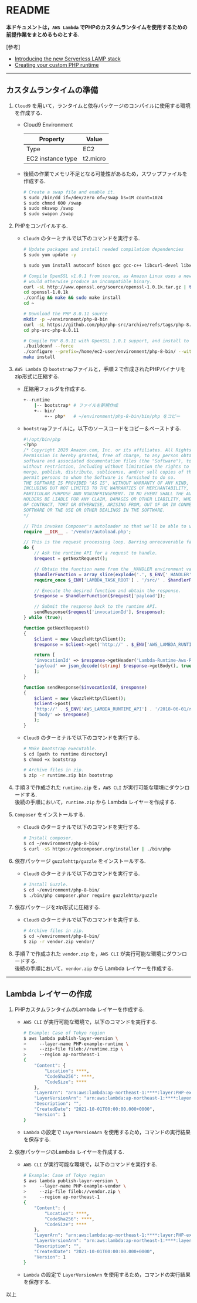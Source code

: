 # README

**本ドキュメントは，`AWS Lambda` でPHPのカスタムランタイムを使用するための前提作業をまとめるものとする.**

[参考]

* [Introducing the new Serverless LAMP stack](https://aws.amazon.com/jp/blogs/compute/introducing-the-new-serverless-lamp-stack/)
* [Creating your custom PHP runtime](https://github.com/aws-samples/php-examples-for-aws-lambda/tree/master/0.1-SimplePhpFunction)

---

## カスタムランタイムの準備

1. `Cloud9` を用いて，ランタイムと依存パッケージのコンパイルに使用する環境を作成する.

     * Cloud9 Environment

        |  Property           |  Value     |
        | ------------------- | ---------- |
        |  Type               |  EC2       |
        |  EC2 instance type  |  t2.micro  |

     * 後続の作業でメモリ不足となる可能性があるため，スワップファイルを作成する.

        ```sh
        # Create a swap file and enable it.
        $ sudo /bin/dd if=/dev/zero of=/swap bs=1M count=1024
        $ sudo chmod 600 /swap
        $ sudo mkswap /swap
        $ sudo swapon /swap
        ```

2. PHPをコンパイルする.

    * `Cloud9` のターミナルで以下のコマンドを実行する.

        ```sh
        # Update packages and install needed compilation dependencies
        $ sudo yum update -y
        
        $ sudo yum install autoconf bison gcc gcc-c++ libcurl-devel libxml2-devel re2c -y

        # Compile OpenSSL v1.0.1 from source, as Amazon Linux uses a newer version than the Lambda Execution Environment, which
        # would otherwise produce an incompatible binary.
        curl -sL http://www.openssl.org/source/openssl-1.0.1k.tar.gz | tar -xvz
        cd openssl-1.0.1k
        ./config && make && sudo make install
        cd ~

        # Download the PHP 8.0.11 source
        mkdir -p ~/environment/php-8-bin
        curl -sL https://github.com/php/php-src/archive/refs/tags/php-8.0.11.tar.gz | tar -xvz
        cd php-src-php-8.0.11

        # Compile PHP 8.0.11 with OpenSSL 1.0.1 support, and install to /home/ec2-user/php-8-bin
        ./buildconf --force
        ./configure --prefix=/home/ec2-user/environment/php-8-bin/ --with-openssl=/usr/local/ssl --with-curl --with-zlib
        make install
        ```

3. `AWS Lambda` の `bootstrap`ファイルと，手順２で作成されたPHPバイナリをzip形式に圧縮する.

    * 圧縮用フォルダを作成する.

        ```sh
        +--runtime
            |-- bootstrap* # ファイルを新規作成
            +-- bin/
                +-- php*   # ~/environment/php-8-bin/bin/php をコピー
        ```

    * `bootstrap`ファイルに，以下のソースコードをコピー＆ペーストする.

        ```php
        #!/opt/bin/php
        <?php
        /* Copyright 2020 Amazon.com, Inc. or its affiliates. All Rights Reserved.
        Permission is hereby granted, free of charge, to any person obtaining a copy of this
        software and associated documentation files (the "Software"), to deal in the Software
        without restriction, including without limitation the rights to use, copy, modify,
        merge, publish, distribute, sublicense, and/or sell copies of the Software, and to
        permit persons to whom the Software is furnished to do so.
        THE SOFTWARE IS PROVIDED "AS IS", WITHOUT WARRANTY OF ANY KIND, EXPRESS OR IMPLIED,
        INCLUDING BUT NOT LIMITED TO THE WARRANTIES OF MERCHANTABILITY, FITNESS FOR A
        PARTICULAR PURPOSE AND NONINFRINGEMENT. IN NO EVENT SHALL THE AUTHORS OR COPYRIGHT
        HOLDERS BE LIABLE FOR ANY CLAIM, DAMAGES OR OTHER LIABILITY, WHETHER IN AN ACTION
        OF CONTRACT, TORT OR OTHERWISE, ARISING FROM, OUT OF OR IN CONNECTION WITH THE
        SOFTWARE OR THE USE OR OTHER DEALINGS IN THE SOFTWARE.
        */

        // This invokes Composer's autoloader so that we'll be able to use Guzzle and any other 3rd party libraries we need.
        require __DIR__ . '/vendor/autoload.php';

        // This is the request processing loop. Barring unrecoverable failure, this loop runs until the environment shuts down.
        do {
            // Ask the runtime API for a request to handle.
            $request = getNextRequest();

            // Obtain the function name from the _HANDLER environment variable and ensure the function's code is available.
            $handlerFunction = array_slice(explode('.', $_ENV['_HANDLER']), -1)[0];
            require_once $_ENV['LAMBDA_TASK_ROOT'] . '/src/' . $handlerFunction . '.php';

            // Execute the desired function and obtain the response.
            $response = $handlerFunction($request['payload']);

            // Submit the response back to the runtime API.
            sendResponse($request['invocationId'], $response);
        } while (true);

        function getNextRequest()
        {
            $client = new \GuzzleHttp\Client();
            $response = $client->get('http://' . $_ENV['AWS_LAMBDA_RUNTIME_API'] . '/2018-06-01/runtime/invocation/next');

            return [
            'invocationId' => $response->getHeader('Lambda-Runtime-Aws-Request-Id')[0],
            'payload' => json_decode((string) $response->getBody(), true)
            ];
        }

        function sendResponse($invocationId, $response)
        {
            $client = new \GuzzleHttp\Client();
            $client->post(
            'http://' . $_ENV['AWS_LAMBDA_RUNTIME_API'] . '/2018-06-01/runtime/invocation/' . $invocationId . '/response',
            ['body' => $response]
            );
        }
        ```

    * `Cloud9` のターミナルで以下のコマンドを実行する.

        ```sh
        # Make bootstrap executable.
        $ cd [path to runtime directory]
        $ chmod +x bootstrap

        # Archive files in zip.
        $ zip -r runtime.zip bin bootstrap
        ```

4. 手順３で作成された `runtime.zip` を，`AWS CLI` が実行可能な環境にダウンロードする.  
   後続の手順において，`runtime.zip` から Lambda レイヤーを作成する.

5. `Composer` をインストールする.

    * `Cloud9` のターミナルで以下のコマンドを実行する.

        ```sh
        # Install composer.
        $ cd ~/environment/php-8-bin/
        $ curl -sS https://getcomposer.org/installer | ./bin/php
        ```

6. 依存パッケージ `guzzlehttp/guzzle` をインストールする.

    * `Cloud9` のターミナルで以下のコマンドを実行する.

        ```sh
        # Install Guzzle.
        $ cd ~/environment/php-8-bin/
        $ ./bin/php composer.phar require guzzlehttp/guzzle
        ```

7. 依存パッケージをzip形式に圧縮する.

    * `Cloud9` のターミナルで以下のコマンドを実行する.

        ```sh
        # Archive files in zip.
        $ cd ~/environment/php-8-bin/
        $ zip -r vendor.zip vendor/
        ```

8. 手順７で作成された `vendor.zip` を，`AWS CLI` が実行可能な環境にダウンロードする.  
   後続の手順において，`vendor.zip` から Lambda レイヤーを作成する.

---

## Lambda レイヤーの作成

1. PHPカスタムランタイムのLambda レイヤーを作成する.

    * `AWS CLI` が実行可能な環境で，以下のコマンドを実行する.

        ```sh
        # Example: Case of Tokyo region
        $ aws lambda publish-layer-version \
        >     --layer-name PHP-example-runtime \
        >     --zip-file fileb://runtime.zip \
        >     --region ap-northeast-1
        {
            "Content": {
                "Location": ****,
                "CodeSha256": ****,
                "CodeSize": ****
            },
            "LayerArn": "arn:aws:lambda:ap-northeast-1:****:layer:PHP-example-runtime",
            "LayerVersionArn": "arn:aws:lambda:ap-northeast-1:****:layer:PHP-example-runtime:1",
            "Description": "",
            "CreatedDate": "2021-10-01T00:00:00.000+0000",
            "Version": 1
        }

    * `Lambda` の設定で `LayerVersionArn` を使用するため，コマンドの実行結果を保存する.

2. 依存パッケージのLambda レイヤーを作成する.

    * `AWS CLI` が実行可能な環境で，以下のコマンドを実行する.

        ```sh
        # Example: Case of Tokyo region
        $ aws lambda publish-layer-version \
        >     --layer-name PHP-example-vendor \
        >     --zip-file fileb://vendor.zip \
        >     --region ap-northeast-1
        {
            "Content": {
                "Location": ****,
                "CodeSha256": ****,
                "CodeSize": ****
            },
            "LayerArn": "arn:aws:lambda:ap-northeast-1:****:layer:PHP-example-vendor",
            "LayerVersionArn": "arn:aws:lambda:ap-northeast-1:****:layer:PHP-example-vendor:1",
            "Description": "",
            "CreatedDate": "2021-10-01T00:00:00.000+0000",
            "Version": 1
        }
        ```

    * `Lambda` の設定で `LayerVersionArn` を使用するため，コマンドの実行結果を保存する.

以上
